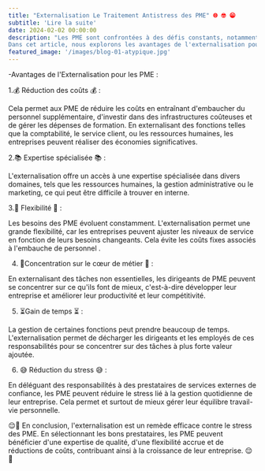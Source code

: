 ```yaml
---
title: "Externalisation Le Traitement Antistress des PME" 🌐 🤓 😁 
subtitle: 'Lire la suite'
date: 2024-02-02 00:00:00
description: "Les PME sont confrontées à des défis constants, notamment la pression pour réduire les coûts tout en restant compétitifs. L'externalisation est devenue une stratégie de plus en plus courante pour alléger ce fardeau. 
Dans cet article, nous explorons les avantages de l'externalisation pour les PME."
featured_image: '/images/blog-01-atypique.jpg'
---
```



-Avantages de l'Externalisation pour les PME :


1.💰 Réduction des coûts 💰 : 

Cela permet aux PME de réduire les coûts en entraînant d'embaucher du personnel supplémentaire, d'investir dans des infrastructures coûteuses et de gérer les dépenses de formation. 
En externalisant des fonctions telles que la comptabilité, le service client, ou les ressources humaines, les entreprises peuvent réaliser des économies significatives.

2.📚 Expertise spécialisée 📚 : 

L'externalisation offre un accès à une expertise spécialisée dans divers domaines, tels que les ressources humaines, la gestion administrative ou le marketing, ce qui peut être difficile à trouver en interne.

3.🤝 Flexibilité 🤝 :

Les besoins des PME évoluent constamment. L'externalisation permet une grande flexibilité, car les entreprises peuvent ajuster les niveaux de service en fonction de leurs besoins changeants. Cela évite les coûts fixes associés à l'embauche de personnel .

4. 🎯Concentration sur le cœur de métier 🎯 : 

En externalisant des tâches non essentielles, les dirigeants de PME peuvent se concentrer sur ce qu'ils font de mieux, c'est-à-dire développer leur entreprise et améliorer leur productivité et leur compétitivité.

5. ⏳Gain de temps ⏳ : 

La gestion de certaines fonctions peut prendre beaucoup de temps. L'externalisation permet de décharger les dirigeants et les employés de ces responsabilités pour se concentrer sur des tâches à plus forte valeur ajoutée.

6. 😅 Réduction du stress 😅 : 

En déléguant des responsabilités à des prestataires de services externes de confiance, les PME peuvent réduire le stress lié à la gestion quotidienne de leur entreprise. 
Cela permet et surtout de mieux gérer leur équilibre travail-vie personnelle.

😌💼 En conclusion, l'externalisation est un remède efficace contre le stress des PME. 
En sélectionnant les bons prestataires, les PME peuvent bénéficier d'une expertise de qualité, d'une flexibilité accrue et de réductions de coûts, contribuant ainsi à la croissance de leur entreprise. 😌💼